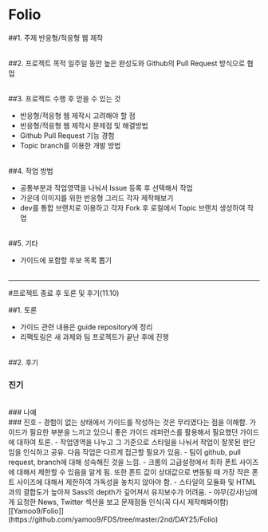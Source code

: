 # Folio
##1. 주제
반응형/적응형 웹 제작
<br><br>

##2. 프로젝트 목적
일주일 동안 높은 완성도와 Github의 Pull Request 방식으로 협업
<br><br>

##3. 프로젝트 수행 후 얻을 수 있는 것
 - 반응형/적응형 웹 제작시 고려해야 할 점
 - 반응형/적응형 웹 제작시 문제점 및 해결방법
 - Github Pull Request 기능 경험
 - Topic branch를 이용한 개발 방법
<br><br>

##4. 작업 방법
 - 공통부분과 작업영역을 나눠서 Issue 등록 후 선택해서 작업
 - 가운데 이미지를 위한 반응형 그리드 각자 제작해보기
 - dev를 통합 브랜치로 이용하고 각자 Fork 후 로컬에서 Topic 브랜치 생성하여 작업
 <br><br>
 
##5. 기타
 - 가이드에 포함할 후보 목록 뽑기
<br><br>

---

#프로젝트 종료 후 토론 및 후기(11.10)

##1. 토론 
 - 가이드 관련 내용은 guide repository에 정리
 - 리팩토링은 새 과제와 팀 프로젝트가 끝난 후에 진행
<br><br>

##2. 후기
### 진기

<br>
### 나예

<br>
### 진호
 - 경험이 없는 상태에서 가이드를 작성하는 것은 무리였다는 점을 이해함. 가이드가 필요한 부분을 느끼고 있으니 좋은 가이드 레퍼런스를 활용해서 필요했던 가이드에 대하여 토론.
 - 작업영역을 나누고 그 기준으로 스타일을 나눠서 작업이 잘못된 판단임을 인식하고 공유. 다음 작업은 다르게 접근할 필요가 있음.
 - 팀이 github, pull request, branch에 대해 성숙해진 것을 느낌.
 - 크롬의 고급설정에서 최하 폰트 사이즈에 대해서 제한할 수 있음을 알게 됨. 또한 폰트 값이 상대값으로 변동될 때 가장 작은 폰트 사이즈에 대해서 제한하여 가독성을 놓치지 않아야 함.
 - 스타일의 모듈화 및 HTML과의 결합도가 높아져 Sass의 depth가 깊어져서 유지보수가 어려움.
 - 야무(강사)님에게 요청한 News, Twitter 섹션을 보고 문제점들 인식(꼭 다시 제작해봐야함)[[Yamoo9/Folio]](https://github.com/yamoo9/FDS/tree/master/2nd/DAY25/Folio)
